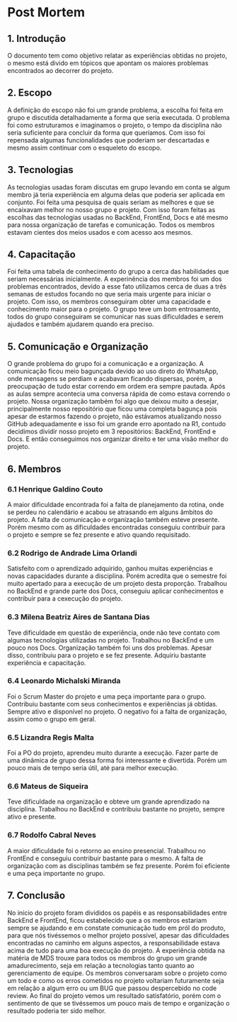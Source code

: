 # Post Mortem 

## 1. Introdução

O documento tem como objetivo relatar as experiências obtidas no projeto, o mesmo está divido em tópicos que apontam os maiores problemas encontrados ao decorrer do projeto.

## 2. Escopo

A definição do escopo não foi um grande problema, a escolha foi feita em grupo e discutida detalhadamente a forma que seria executada. O problema foi como estruturamos e imaginamos o projeto, o tempo da disciplina não seria suficiente para concluir da forma que queríamos. Com isso foi repensada algumas funcionalidades que poderiam ser descartadas e mesmo assim continuar com o esqueleto do escopo. 

## 3. Tecnologias 

As tecnologias usadas foram discutas em grupo levando em conta se algum membro já teria experiência em alguma delas que poderia ser aplicada em conjunto. Foi feita uma pesquisa de quais seriam as melhores e que se encaixavam melhor no nosso grupo e projeto. Com isso foram feitas as escolhas das tecnologias usadas no BackEnd, FrontEnd, Docs e até mesmo para nossa organização de tarefas e comunicação. Todos os membros estavam cientes dos meios usados e com acesso aos mesmos. 

## 4. Capacitação 

Foi feita uma tabela de conhecimento do grupo a cerca das habilidades que seriam necessárias inicialmente. A experinência dos membros foi um dos problemas encontrados, devido a esse fato utilizamos cerca de duas a três semanas de estudos focando no que seria mais urgente para iniciar o projeto. Com isso, os membros conseguiram obter uma capacidade e conhecimento maior para o projeto. O grupo teve um bom entrosamento, todos do grupo conseguiram se comunicar nas suas dificuldades e serem ajudados e também ajudarem quando era preciso. 

## 5. Comunicação e Organização 

O grande problema do grupo foi a comunicação e a organização. A comunicação ficou meio bagunçada devido ao uso direto do WhatsApp, onde mensagens se perdiam e acabavam ficando dispersas, porém, a preocupação de tudo estar correndo em ordem era sempre pautada. Após as aulas sempre acontecia uma conversa rápida de como estava correndo o projeto. Nossa organização também foi algo que deixou muito a desejar, principalmente nosso repositório que ficou uma completa bagunça pois apesar de estarmos fazendo o projeto, não estávamos atualizando nosso GitHub adequadamente e isso foi um grande erro apontado na R1, contudo decidimos dividir nosso projeto em 3 repositórios: BackEnd, FrontEnd e Docs. E então conseguimos nos organizar direito e ter uma visão melhor do projeto.  

## 6. Membros 

  ### 6.1 Henrique Galdino Couto

A maior dificuldade encontrada foi a falta de planejamento da rotina, onde se perdeu no calendário e acabou se atrasando em alguns âmbitos do projeto. A falta de comunicação e organização também esteve presente. Porém mesmo com as dificuldades encontradas conseguiu contribuir para o projeto e sempre se fez presente e ativo quando requisitado. 

  ### 6.2 Rodrigo de Andrade Lima Orlandi

Satisfeito com o aprendizado adquirido, ganhou muitas experiências e novas capacidades durante a disciplina. 
Porém acredita que o semestre foi muito apertado para a execução de um projeto desta proporção. Trabalhou no BackEnd e grande parte dos Docs, conseguiu aplicar conhecimentos e contribuir para a cexecução do projeto.

  ### 6.3 Milena Beatriz Aires de Santana Dias
  
Teve dificuldade em questão de experiência, onde não teve contato com algumas tecnologias utilizadas no projeto. Trabalhou no BackEnd e um pouco nos Docs. Organização também foi uns dos problemas. Apesar disso, contribuiu para o projeto e se fez presente. Adquiriu bastante experiência e capacitação. 

  ### 6.4 Leonardo Michalski Miranda
  
Foi o Scrum Master do projeto e uma peça importante para o grupo. Contribuiu bastante com seus conhecimentos e experiências já obtidas. Sempre ativo e disponível no projeto. O negativo foi a falta de organização, assim como o grupo em geral. 

  ### 6.5 Lizandra Regis Malta
  
Foi a PO do projeto, aprendeu muito durante a execução. Fazer parte de uma dinâmica de grupo dessa forma foi interessante e divertida. Porém um pouco mais de tempo seria útil, até para melhor execução. 
  
  ### 6.6 Mateus de Siqueira
  
Teve dificuldade na organização e obteve um grande aprendizado na disciplina. Trabalhou no BackEnd e contribuiu bastante no projeto, sempre ativo e presente. 
  
  ### 6.7 Rodolfo Cabral Neves
  
A maior dificuldade foi o retorno ao ensino presencial. Trabalhou no FrontEnd e conseguiu contribuir bastante para o mesmo. A falta de organização com as disciplinas também se fez presente. Porém foi eficiente e uma peça importante no grupo. 

## 7. Conclusão 

No início do projeto foram divididos os papéis e as responsabilidades entre BackEnd e FrontEnd, ficou estabelecido que a os membros estariam sempre se ajudando e em constate comunicação tudo em pról do produto, para que nós tivéssemos o melhor projeto possível, apesar das dificuldades encontradas no caminho em alguns aspectos, a responsabilidade estava acima de tudo para uma boa execução do projeto. A experiência obtida na matéria de MDS trouxe para todos os membros do grupo um grande amadurecimento, seja em relação a tecnologias tanto quanto ao gerenciamento de equipe. Os membros conversaram sobre o projeto como um todo e como os erros cometidos no projeto voltariam futuramente seja em relação a algum erro ou um BUG que passou despercebido no code review. Ao final do projeto vemos um resultado satisfatório, porém com o sentimento de que se tivéssemos um pouco mais de tempo e organização o resultado poderia ter sido melhor.
